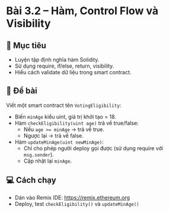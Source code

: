 # Bài 3.2 – Hàm, Control Flow và Visibility

## 🎯 Mục tiêu
- Luyện tập định nghĩa hàm Solidity.
- Sử dụng require, if/else, return, visibility.
- Hiểu cách validate dữ liệu trong smart contract.

## 📄 Đề bài
Viết một smart contract tên `VotingEligibility`:
- Biến `minAge` kiểu uint, giá trị khởi tạo = 18.
- Hàm `checkEligibility(uint age)` trả về true/false:
  - Nếu `age >= minAge` → trả về true.
  - Ngược lại → trả về false.
- Hàm `updateMinAge(uint newMinAge)`:
  - Chỉ cho phép người deploy gọi được (sử dụng require với `msg.sender`).
  - Cập nhật lại `minAge`.

## 💻 Cách chạy
- Dán vào Remix IDE: https://remix.ethereum.org
- Deploy, test `checkEligibility()` và `updateMinAge()`

